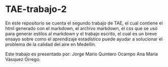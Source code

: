 # TAE-trabajo-2

En este repositorio se cuenta el segundo trabajo de TAE, el cual contiene el html generado con el markdown, el archivo markdown, el css que se usó para generar estilos al markdown y el trabajo escrito, el cual es un breve ensayo sobre como el aprendizaje estadístico puede ayudar a solucionar el problema de la calidad del aire en Medellín.

Este trabajo es presentado por:
  Jorge Mario Quintero Ocampo
  Ana María Vásquez Orrego.
